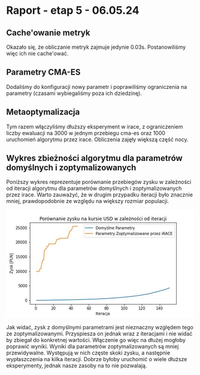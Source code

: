 # Raport - etap 5 - 06.05.24

## Cache'owanie metryk
Okazało się, że obliczanie metryk zajmuje jedynie 0.03s. Postanowiliśmy więc ich nie cache'ować.

## Parametry CMA-ES
Dodaliśmy do konfiguracji nowy parametr i poprawiliśmy ograniczenia na parametry (czasami wybiegaliśmy poza ich dziedzinę).

## Metaoptymalizacja
Tym razem włączyliśmy dłuższy eksperyment w irace, z ograniczeniem liczby ewaluacji na 3000 w jednym przebiegu cma-es oraz 1000 uruchomień algorytmu przez irace. Obliczenia zajęły większą część nocy.

## Wykres zbieżności algorytmu dla parametrów domyślnych i zoptymalizowanych
Poniższy wykres reprezentuje porównanie przebiegów zysku w zależności od iteracji algorytmu dla parametrów domyślnych i zoptymalizowanych przez irace. Warto zauważyć, że w drugim przypadku iteracji było znacznie mniej, prawdopodobnie ze względu na większy rozmiar populacji.

![convergence](../irace_result_comparison/Profit%20comparison.jpg)

Jak widać, zysk z domyślnymi parametrami jest nieznaczny względem tego ze zoptymalizowanymi. Przyspiesza on jednak wraz z iteracjami i nie widać by zbiegał do konkretnej wartości. Włączenie go więc na dłużej mogłoby poprawić wyniki. Wyniki dla parametrów zoptymalizowanych są mniej przewidywalne. Występują w nich częste skoki zysku, a następnie wypłaszczenia na kilka iteracji. Dobrze byłoby uruchomić o wiele dłuższe eksperymenty, jednak nasze zasoby na to nie pozwalają.